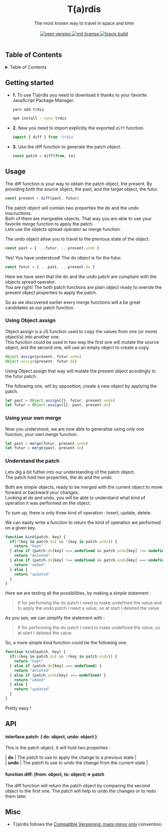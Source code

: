 
<h1 align="center"> T(a)rdis </h1>

<div align="center">
  The <bold>most known way</bold> to travel in <italic>space and time</italic>
</div>

<br/>

<div align="center">
  <a href="https://www.npmjs.com/package/trdis">
    <img src="https://img.shields.io/npm/v/trdis.svg?label=release&style=flat-square" alt="npm version"/>
  </a>
  <a href="https://github.com/Swizz/trdis/blob/master/LICENSE.md">
    <img src="https://img.shields.io/badge/license-MIT-blue.svg?style=flat-square" alt="mit license"/>
  </a>
  <a href="https://travis-ci.org/Swizz/trdis">
    <img src="https://img.shields.io/travis/Swizz/trdis/develop.svg?style=flat-square" alt="travis build"/>
  </a>
</div>

<br/>

## Table of Contents

<details>
<summary>Table of Contents</summary>

  - [Getting started](#getting-started)
  - [Usage](#usage)
  - - [Recomended](#usage)
  - - [Using Object.assign](#using-object-assign)
  - - [Using your own merge](#using-your-own-merge)
  - - [Understand the patch](#understand-the-patch)
  - [API](#api)
  - - [interface patch](#interface-patch)
  - - [function diff](#function-diff)
  - [Recipes](#recipes)
  - - [With dob](#with-dob)
  - - [With hyperapp](#with-hyperapp)
  - [Misc](#misc)
</details>

## Getting started

- **1.** To use T(a)rdis you need to download it thanks to your favorite
JavaScript Package Manager.
  ```sh
  yarn add trdis
  ```

  ```sh
  npm install --save trdis
  ```

- **2.** Now you need to import explicitly the exported `diff` function.
  ```js
  import { diff } from 'trdis'
  ```

- **3.** Use the diff function to generate the patch object.
  ```js
  const patch = diff(from, to)
  ```

## Usage

The diff function is your way to obtain the patch object, the present.
By providing both the source object, the past, and the target object, the futur.

```js
const present = diff(past, futur)
```

The patch object will contain two properties the do and the undo inscructions.  
Both of them are mergeable objects. That way you are able to use your favorite
merge function to apply the patch.  
Lets use the objects spread operator as merge function.

The undo object allow you to travel to the previous state of the object.

```js
const past = { ...futur, ...present.undo }
```

Yes! You have understood! The do object is for the futur.

```js
const futur = { ...past, ...present.do }
```

Here we have seen that the do and the undo patch are compliant with the objects
spread operator.  
You are right! The both patch functions are plain object ready to overide the
present object properties to apply the patch.

So as we discovered earlier every merge functions will a be great candidates as
our patch function.

### Using Object.assign

Object.assign is a JS function used to copy the values from one (or more) object(s)
into another one.  
This function could be used in two way the first one will mutate the source object,
and the second one, will use an empty object to create a copy.

```js
Object.assign(present, futur.undo)
Object.assign{present, futur.do)
```

Using Object.assign that way will mutate the present object acordingly to the 
futur patch.

The following one, will by opposition, create a new object by applying the patch.

```js
let past = Object.assign({}, futur, present.undo)
let futur = Object.assign({}, past, present.do)
```

### Using your own merge

Now you understood, we are now able to generalise using only one function, your
own merge function.

```js
let past = merge(futur, present.undo)
let futur = merge(past, present.do)
```

### Understand the patch

Lets dig a bit futher into our understanding of the patch object.  
The patch hold two properties, the do and the undo.

Both are simple objects, ready to be merged with the current object to move
forward or backward your changes.  
Looking at do and undo, you will be able to understand what kind of operation it
was performed on the object.  

To sum up, there is only three kind of operation : insert, update, delete.

We can easily write a function to return the kind of operation we performed on 
a given key.

```js
function kind(patch, key) {
  if(!(key in patch.do) && !(key in patch.undo)) {
    return "kept"
  } else if (patch.do[key] === undefined && patch.undo[key] !== undefined) {
    return "deleted"
  } else if (patch.do[key] !== undefined && patch.undo[key] === undefined) {
    return "added"
  } else {
    return "updated"
  }
}
```

Here we are testing all the possibilities, by making a simple statement :
> If for performing the do patch I need to make undefined the value and to apply
> the undo patch I need a value, so at start I deleted the value

As you see, we can simplify the statement with :
> If for performing the do patch I need to make undefined the value,
> so at start I deleted the value

So, a more simple kind function could be the following one.

```js
function kind(patch, key) {
  if(!(key in patch.do) && !(key in patch.undo)) {
    return "kept"
  } else if (patch.do[key] === undefined) {
    return "deleted"
  } else if (patch.undo[key] === undefined) {
    return "added"
  } else {
    return "updated"
  }
}
```

Pretty easy !

## API

#### interface patch: { do: object, undo: object }

This is the patch object, it will hold two properties :

| **do**   | The patch to use to apply the change to a previous state   |  
| **undo** | The patch to use to undo the change from the current state |  

#### function diff: (from: object, to: object) => patch

The diff function will return the patch object by comparing the second object to
the first one. The patch will help to undo the changes or to redo them later.


## Misc

- T(a)rdis follows the [Compatible Versioning: major.minor only](https://github.com/staltz/comver)
convention.